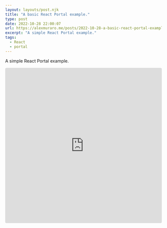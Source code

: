 ```yaml
---
layout: layouts/post.njk
title: "A basic React Portal example."
type: post
date: 2022-10-28 22:00:07
url: https://alexmuraro.me/posts/2022-10-28-a-basic-react-portal-example
excerpt: "A simple React Portal example."
tags:
  - React
  - portal
---
```


A simple React Portal example.

<iframe src="https://codesandbox.io/embed/react-portal-example-quhuic?fontsize=14&hidenavigation=1&theme=dark"
     style="width:100%; height:500px; border:0; border-radius: 4px; overflow:hidden;"
     title="React context example"
     allow="accelerometer; ambient-light-sensor; camera; encrypted-media; geolocation; gyroscope; hid; microphone; midi; payment; usb; vr; xr-spatial-tracking"
     sandbox="allow-forms allow-modals allow-popups allow-presentation allow-same-origin allow-scripts"
   ></iframe>
